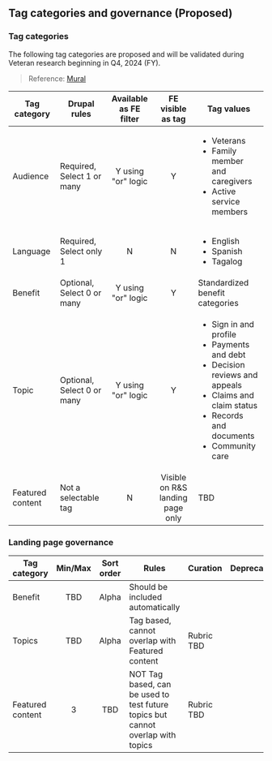 ## Tag categories and governance (Proposed)

### Tag categories
The following tag categories are proposed and will be validated during Veteran research beginning in Q4, 2024 (FY). 
> Reference: [Mural](https://app.mural.co/t/departmentofveteransaffairs9999/m/departmentofveteransaffairs9999/1722458870581/bbd77bedd9e517df106f5faf9e3ecc994c8bf39d)

| Tag category | Drupal rules | Available as FE filter | FE visible as tag | Tag values | 
| --- | --- | :---:  | :---: | --- |
| Audience | Required, Select 1 or many | Y using "or" logic | Y | <ul><li> Veterans </li><li> Family member and caregivers </li><li> Active service members </li></ul> |
| Language | Required, Select only 1 | N | N | <ul><li> English </li><li> Spanish </li><li> Tagalog </li></ul> |
| Benefit | Optional, Select 0 or many | Y using "or" logic | Y | Standardized benefit categories | 
| Topic | Optional, Select 0 or many | Y using "or" logic | Y | <ul><li> Sign in and profile </li><li> Payments and debt </li><li> Decision reviews and appeals </li><li> Claims and claim status </li><li> Records and documents </li><li> Community care </li></ul> |
| Featured content | Not a selectable tag | N | Visible on R&S landing page only | TBD |

### Landing page governance 

| Tag category | Min/Max | Sort order | Rules | Curation | Deprecation | 
| --- | :---: | :---:  | --- | --- | --- |
| Benefit | TBD | Alpha | Should be included automatically |  | | 
| Topics | TBD | Alpha | Tag based, cannot overlap with Featured content | Rubric TBD | |
| Featured content | 3 | TBD | NOT Tag based, can be used to test future topics but cannot overlap with topics | Rubric TBD | |

